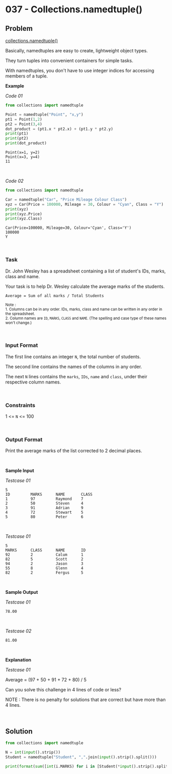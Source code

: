 # 037 - Collections.namedtuple()


## Problem

[collections.namedtuple()](https://docs.python.org/2/library/collections.html#collections.namedtuple)


Basically, namedtuples are easy to create, lightweight object types.

They turn tuples into convenient containers for simple tasks.

With namedtuples, you don't have to use integer indices for accessing members of a tuple.



**Example**

*Code 01*

```python
from collections import namedtuple

Point = namedtuple("Point", "x,y")
pt1 = Point(1,2)
pt2 = Point(3,4)
dot_product = (pt1.x * pt2.x) + (pt1.y * pt2.y)
print(pt1)
print(pt2)
print(dot_product)
```


```
Point(x=1, y=2)
Point(x=3, y=4)
11
```


<br>

*Code 02*

```python
from collections import namedtuple

Car = namedtuple("Car", "Price Mileage Colour Class")
xyz = Car(Price = 100000, Mileage = 30, Colour = "Cyan", Class = "Y")
print(xyz)
print(xyz.Price)
print(xyz.Class)
```


```
Car(Price=100000, Mileage=30, Colour='Cyan', Class='Y')
100000
Y
```



<br>


### Task


Dr. John Wesley has a spreadsheet containing a list of student's IDs, marks, class and name.

Your task is to help Dr. Wesley calculate the average marks of the students.


```
Average = Sum of all marks / Total Students
```


<sub>Note :<br></sub>
<sub>1. Columns can be in any order. IDs, marks, class and name can be written in any order in the spreadsheet.<br></sub>
<sub>2. Column names are `ID`, `MARKS`, `CLASS` and `NAME`. (The spelling and case type of these names won't change.) </sub>

<br>

### Input Format

The first line contains an integer `N`, the total number of students.

The second line contains the names of the columns in any order.

The next `N` lines contains the `marks`, `IDs`, `name` and `class`, under their respective column names.


<br>

### Constraints


1 <= `N` <= 100



<br>



### Output Format

Print the average marks of the list corrected to 2 decimal places.

<br>



**Sample Input**

*Testcase 01*

```
5
ID         MARKS      NAME       CLASS     
1          97         Raymond    7         
2          50         Steven     4         
3          91         Adrian     9         
4          72         Stewart    5         
5          80         Peter      6
```

<br>

*Testcase 01*

```
5
MARKS      CLASS      NAME       ID        
92         2          Calum      1         
82         5          Scott      2         
94         2          Jason      3         
55         8          Glenn      4         
82         2          Fergus     5
```

<br>

**Sample Output**


*Testcase 01*

```
78.00
```


<br>

*Testcase 02*

```
81.00
```


<br>

**Explanation**

*Testcase 01*

Average = (97 + 50 + 91 + 72 + 80) / 5

Can you solve this challenge in 4 lines of code or less?

NOTE : There is no penalty for solutions that are correct but have more than 4 lines.


<br>


## Solution

```python
from collections import namedtuple

N = int(input().strip())
Student = namedtuple("Student", ",".join(input().strip().split()))

print(format(sum([int(i.MARKS) for i in [Student(*input().strip().split()) for _ in range(N)]]) / N, '.2f'))
```
